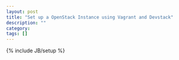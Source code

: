 ```yaml
---
layout: post
title: "Set up a OpenStack Instance using Vagrant and Devstack"
description: ""
category: 
tags: []
---
```

{% include JB/setup %}


